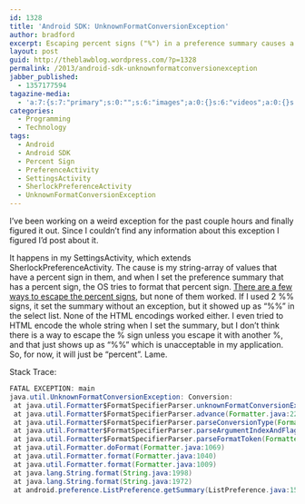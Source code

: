 ```yaml
---
id: 1328
title: 'Android SDK: UnknownFormatConversionException'
author: bradford
excerpt: Escaping percent signs ("%") in a preference summary causes a mysterious exception.
layout: post
guid: http://theblawblog.wordpress.com/?p=1328
permalink: /2013/android-sdk-unknownformatconversionexception
jabber_published:
  - 1357177594
tagazine-media:
  - 'a:7:{s:7:"primary";s:0:"";s:6:"images";a:0:{}s:6:"videos";a:0:{}s:11:"image_count";i:0;s:6:"author";s:7:"6182409";s:7:"blog_id";s:7:"9586444";s:9:"mod_stamp";s:19:"2013-01-03 01:46:19";}'
categories:
  - Programming
  - Technology
tags:
  - Android
  - Android SDK
  - Percent Sign
  - PreferenceActivity
  - SettingsActivity
  - SherlockPreferenceActivity
  - UnknownFormatConversionException
---
```

I&#8217;ve been working on a weird exception for the past couple hours and finally figured it out. Since I couldn&#8217;t find any information about this exception I figured I&#8217;d post about it.  <!--more-->

It happens in my SettingsActivity, which extends SherlockPreferenceActivity. The cause is my string-array of values that have a percent sign in them, and when I set the preference summary that has a percent sign, the OS tries to format that percent sign. [There are a few ways to escape the percent signs][1], but none of them worked. If I used 2 %% signs, it set the summary without an exception, but it showed up as &#8220;%%&#8221; in the select list. None of the HTML encodings worked either. I even tried to HTML encode the whole string when I set the summary, but I don&#8217;t think there is a way to escape the % sign unless you escape it with another %, and that just shows up as &#8220;%%&#8221; which is unacceptable in my application. So, for now, it will just be &#8220;percent&#8221;. Lame.

Stack Trace:

```java
FATAL EXCEPTION: main
java.util.UnknownFormatConversionException: Conversion: 
 at java.util.Formatter$FormatSpecifierParser.unknownFormatConversionException(Formatter.java:2304)
 at java.util.Formatter$FormatSpecifierParser.advance(Formatter.java:2298)
 at java.util.Formatter$FormatSpecifierParser.parseConversionType(Formatter.java:2377)
 at java.util.Formatter$FormatSpecifierParser.parseArgumentIndexAndFlags(Formatter.java:2348)
 at java.util.Formatter$FormatSpecifierParser.parseFormatToken(Formatter.java:2281)
 at java.util.Formatter.doFormat(Formatter.java:1069)
 at java.util.Formatter.format(Formatter.java:1040)
 at java.util.Formatter.format(Formatter.java:1009)
 at java.lang.String.format(String.java:1998)
 at java.lang.String.format(String.java:1972)
 at android.preference.ListPreference.getSummary(ListPreference.java:152)
 ```

 [1]: http://stackoverflow.com/questions/4414389/android-xml-percent-symbol